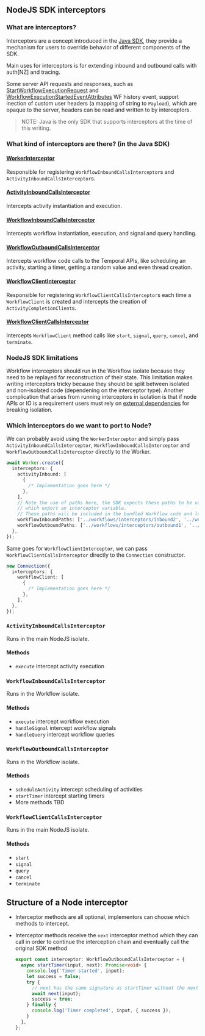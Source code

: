 ## NodeJS SDK interceptors

### What are interceptors?

Interceptors are a concept introduced in the [Java SDK](https://github.com/temporalio/sdk-java/tree/master/temporal-sdk/src/main/java/io/temporal/common/interceptors), they provide a mechanism for users to override behavior of different components of the SDK.

Main uses for interceptors is for extending inbound and outbound calls with auth[NZ] and tracing.

Some server API requests and responses, such as [StartWorkflowExecutionRequest](https://github.com/temporalio/api/blob/15ca7a345e006ad8fa47765ea9026df614241a79/temporal/api/workflowservice/v1/request_response.proto#L152) and [WorkflowExecutionStartedEventAttributes](https://github.com/temporalio/api/blob/15ca7a345e006ad8fa47765ea9026df614241a79/temporal/api/history/v1/message.proto#L79) WF history event, support inection of custom user headers (a mapping of string to `Payload`), which are opaque to the server, headers can be read and written to by interceptors.

> NOTE: Java is the only SDK that supports interceptors at the time of this writing.

### What kind of interceptors are there? (in the Java SDK)

#### [WorkerInterceptor](https://github.com/temporalio/sdk-java/blob/master/temporal-sdk/src/main/java/io/temporal/common/interceptors/WorkerInterceptor.java)

Responsible for registering `WorkflowInboundCallsInterceptor`s and `ActivityInboundCallsInterceptor`s.

#### [ActivityInboundCallsInterceptor](https://github.com/temporalio/sdk-java/blob/master/temporal-sdk/src/main/java/io/temporal/common/interceptors/ActivityInboundCallsInterceptor.java)

Intercepts activity instantiation and execution.

#### [WorkflowInboundCallsInterceptor](https://github.com/temporalio/sdk-java/blob/master/temporal-sdk/src/main/java/io/temporal/common/interceptors/WorkflowInboundCallsInterceptor.java)

Intercepts workflow instantiation, execution, and signal and query handling.

#### [WorkflowOutboundCallsInterceptor](https://github.com/temporalio/sdk-java/blob/master/temporal-sdk/src/main/java/io/temporal/common/interceptors/WorkflowOutboundCallsInterceptor.java)

Intercepts workflow code calls to the Temporal APIs, like scheduling an activity, starting a timer, getting a random value and even thread creation.

#### [WorkflowClientInterceptor](https://github.com/temporalio/sdk-java/blob/master/temporal-sdk/src/main/java/io/temporal/common/interceptors/WorkflowClientInterceptor.java)

Responsible for registering `WorkflowClientCallsInterceptor`s each time a `WorkflowClient` is created and intercepts the creation of `ActivityCompletionClient`s.

#### [WorkflowClientCallsInterceptor](https://github.com/temporalio/sdk-java/blob/master/temporal-sdk/src/main/java/io/temporal/common/interceptors/WorkflowClientCallsInterceptor.java)

Intercepts `WorkflowClient` method calls like `start`, `signal`, `query`, `cancel`, and `terminate`.

### NodeJS SDK limitations

Workflow interceptors should run in the Workflow isolate because they need to be replayed for reconstruction of their state.
This limitation makes writing interceptors tricky because they should be split between isolated and non-isolated code (dependening on the interceptor type).
Another complication that arises from running interceptors in isolation is that if node APIs or IO is a requirement users must rely on [external dependencies](https://github.com/temporalio/proposals/blob/a8d5371595ac96ebab62aaaea6f72a5e45bda344/node/logging-and-metrics-for-user-code.md#proposed-solution) for breaking isolation.

### Which interceptors do we want to port to Node?

We can probably avoid using the `WorkerInterceptor` and simply pass `ActivityInboundCallsInterceptor`, `WorkflowInboundCallsInterceptor` and `WorkflowOutboundCallsInterceptor` directly to the Worker.

```ts
await Worker.create({
  interceptors: {
    activityInbound: [
      {
        /* Implementation goes here */
      },
    ],
    // Note the use of paths here, the SDK expects these paths to be valid JS files
    // which export an interceptor variable.
    // These paths will be included in the bundled Workflow code and loaded into the isolate.
    workflowInboundPaths: ['../workflows/interceptors/inbound2', '../workflows/interceptors/inbound2'],
    workflowOutboundPaths: ['../workflows/interceptors/outbound1', '../workflows/interceptors/outbound2'],
  },
});
```

Same goes for `WorkflowClientInterceptor`, we can pass `WorkflowClientCallsInterceptor` directly to the `Connection` constructor.

```ts
new Connection({
  interceptors: {
    workflowClient: [
      {
        /* Implementation goes here */
      },
    ],
  },
});
```

### `ActivityInboundCallsInterceptor`

Runs in the main NodeJS isolate.

#### Methods

- `execute` intercept activity execution

### `WorkflowInboundCallsInterceptor`

Runs in the Workflow isolate.

#### Methods

- `execute` intercept workflow execution
- `handleSignal` intercept workflow signals
- `handleQuery` intercept workflow queries

### `WorkflowOutboundCallsInterceptor`

Runs in the Workflow isolate.

#### Methods

- `scheduleActivity` intercept scheduling of activities
- `startTimer` intercept starting timers
- More methods TBD

### `WorkflowClientCallsInterceptor`

Runs in the main NodeJS isolate.

#### Methods

- `start`
- `signal`
- `query`
- `cancel`
- `terminate`

## Structure of a Node interceptor

- Interceptor methods are all optional, implementors can choose which methods to intercept.
- Interceptor methods receive the `next` interceptor method which they can call in order to continue the interception chain and eventually call the original SDK method

  ```ts
  export const interceptor: WorkflowOutboundCallsInterceptor = {
    async startTimer(input, next): Promise<void> {
      console.log('Timer started', input);
      let success = false;
      try {
        // next has the same signature as startTimer without the next argument
        await next(input);
        success = true;
      } finally {
        console.log('Timer completed', input, { success });
      }
    },
  };
  ```
